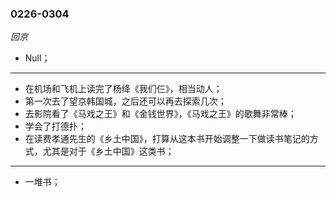 ### 	0226-0304

*回京*

- Null；

---

- 在机场和飞机上读完了杨绛《我们仨》，相当动人；
- 第一次去了望京韩国城，之后还可以再去探索几次；
- 去影院看了《马戏之王》和《金钱世界》，《马戏之王》的歌舞非常棒；
- 学会了打德扑；
- 在读费孝通先生的《乡土中国》，打算从这本书开始调整一下做读书笔记的方式，尤其是对于《乡土中国》这类书；


---


- 一堆书；